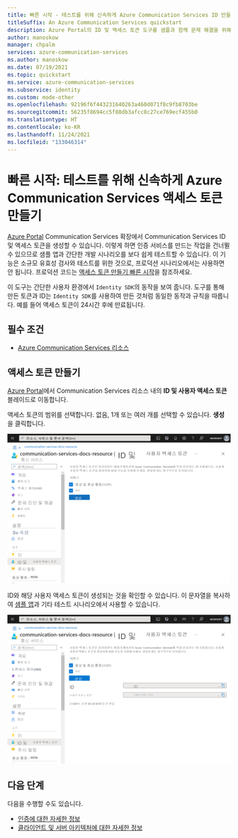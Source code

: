 ```yaml
---
title: 빠른 시작 - 테스트를 위해 신속하게 Azure Communication Services ID 만들기
titleSuffix: An Azure Communication Services quickstart
description: Azure Portal의 ID 및 액세스 토큰 도구를 샘플과 함께 문제 해결을 위해 사용하는 방법을 알아봅니다.
author: manoskow
manager: chpalm
services: azure-communication-services
ms.author: manoskow
ms.date: 07/19/2021
ms.topic: quickstart
ms.service: azure-communication-services
ms.subservice: identity
ms.custom: mode-other
ms.openlocfilehash: 92196f6f443231640263a460d071f8c9fb8703be
ms.sourcegitcommit: 56235f8694cc5f88db3afcc8c27ce769ecf455b0
ms.translationtype: HT
ms.contentlocale: ko-KR
ms.lasthandoff: 11/24/2021
ms.locfileid: "133046314"
---
```

# <a name="quickstart-quickly-create-azure-communication-services-access-tokens-for-testing"></a>빠른 시작: 테스트를 위해 신속하게 Azure Communication Services 액세스 토큰 만들기

[Azure Portal](https://portal.azure.com) Communication Services 확장에서 Communication Services ID 및 액세스 토큰을 생성할 수 있습니다. 이렇게 하면 인증 서비스를 만드는 작업을 건너뛸 수 있으므로 샘플 앱과 간단한 개발 시나리오를 보다 쉽게 테스트할 수 있습니다. 이 기능은 소규모 유효성 검사와 테스트를 위한 것으로, 프로덕션 시나리오에서는 사용하면 안 됩니다. 프로덕션 코드는 [액세스 토큰 만들기 빠른 시작](../access-tokens.md)을 참조하세요.

이 도구는 간단한 사용자 환경에서 ```Identity SDK```의 동작을 보여 줍니다. 도구를 통해 만든 토큰과 ID는 ```Identity SDK```를 사용하여 만든 것처럼 동일한 동작과 규칙을 따릅니다.  예를 들어 액세스 토큰이 24시간 후에 만료됩니다.

## <a name="prerequisites"></a>필수 조건

- [Azure Communication Services 리소스](../create-communication-resource.md)

## <a name="create-the-access-tokens"></a>액세스 토큰 만들기

[Azure Portal](https://portal.azure.com)에서 Communication Services 리소스 내의 **ID 및 사용자 액세스 토큰** 블레이드로 이동합니다. 

액세스 토큰의 범위를 선택합니다. 없음, 1개 또는 여러 개를 선택할 수 있습니다. **생성** 을 클릭합니다.

![ID 및 액세스 토큰의 범위를 선택합니다.](../media/quick-create-identity-choose-scopes.png)

ID와 해당 사용자 액세스 토큰이 생성되는 것을 확인할 수 있습니다. 이 문자열을 복사하여 [샘플 앱](../../samples/overview.md)과 기타 테스트 시나리오에서 사용할 수 있습니다.

![ID 및 액세스 토큰이 생성되고 만료 날짜가 표시됩니다.](../media/quick-create-identity-generated.png)

## <a name="next-steps"></a>다음 단계


다음을 수행할 수도 있습니다.

 - [인증에 대한 자세한 정보](../../concepts/authentication.md)
 - [클라이언트 및 서버 아키텍처에 대한 자세한 정보](../../concepts/client-and-server-architecture.md)
